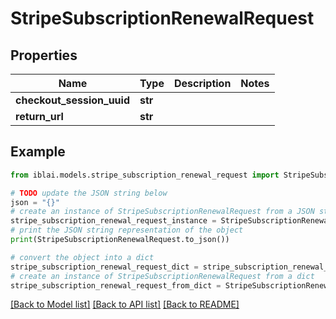 # StripeSubscriptionRenewalRequest


## Properties

Name | Type | Description | Notes
------------ | ------------- | ------------- | -------------
**checkout_session_uuid** | **str** |  | 
**return_url** | **str** |  | 

## Example

```python
from iblai.models.stripe_subscription_renewal_request import StripeSubscriptionRenewalRequest

# TODO update the JSON string below
json = "{}"
# create an instance of StripeSubscriptionRenewalRequest from a JSON string
stripe_subscription_renewal_request_instance = StripeSubscriptionRenewalRequest.from_json(json)
# print the JSON string representation of the object
print(StripeSubscriptionRenewalRequest.to_json())

# convert the object into a dict
stripe_subscription_renewal_request_dict = stripe_subscription_renewal_request_instance.to_dict()
# create an instance of StripeSubscriptionRenewalRequest from a dict
stripe_subscription_renewal_request_from_dict = StripeSubscriptionRenewalRequest.from_dict(stripe_subscription_renewal_request_dict)
```
[[Back to Model list]](../README.md#documentation-for-models) [[Back to API list]](../README.md#documentation-for-api-endpoints) [[Back to README]](../README.md)


